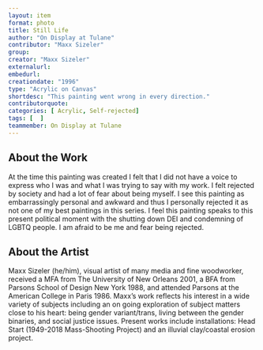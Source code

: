 ```yaml
---
layout: item
format: photo
title: Still Life
author: "On Display at Tulane"
contributor: "Maxx Sizeler"
group: 
creator: "Maxx Sizeler"
externalurl: 
embedurl: 
creationdate: "1996"
type: "Acrylic on Canvas"
shortdesc: "This painting went wrong in every direction."
contributorquote: 
categories: [ Acrylic, Self-rejected]
tags: [  ]
teammember: On Display at Tulane
---
```


## About the Work

At the time this painting was created I felt that I did not have a voice to express who I was and what I was trying to say with my work. I felt rejected by society and had a lot of fear about being myself. I see this painting as embarrassingly personal and awkward and thus I personally rejected it as not one of my best paintings in this series. I feel this painting speaks to this present political moment with the shutting down DEI and condemning of LGBTQ people. I am afraid to be me and fear being rejected.

## About the Artist

Maxx Sizeler (he/him), visual artist of many media and fine woodworker, received a MFA from The University of New Orleans 2001, a BFA from Parsons School of Design New York 1988, and attended Parsons at the American College in Paris 1986. Maxx’s work reflects his interest in a wide variety of subjects including an on going exploration of subject matters close to his heart: being gender variant/trans, living between the gender binaries, and social justice issues. Present works include installations: Head Start (1949-2018 Mass-Shooting Project) and an illuvial clay/coastal erosion project.

